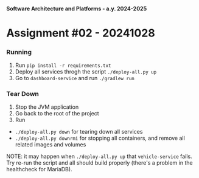 #### Software Architecture and Platforms - a.y. 2024-2025
 # Assignment #02 - 20241028 

### Running

1. Run `pip install -r requirements.txt`
2. Deploy all services throgh the script `./deploy-all.py up`
3. Go to `dashboard-service` and run `./gradlew run`


### Tear Down
1. Stop the JVM application
2. Go back to the root of the project
3. Run
  - `./deploy-all.py down` for tearing down all services
  - `./deploy-all.py downrmi` for stopping all containers, and remove all related images and volumes


NOTE: it may happen when `./deploy-all.py up` that `vehicle-service` fails. Try re-run the script and
all should build properly (there's a problem in the healthcheck for MariaDB).
